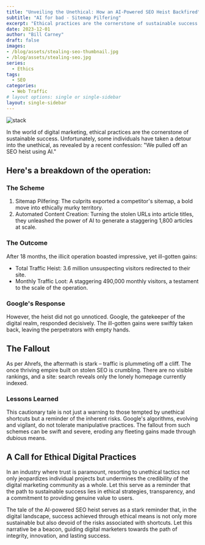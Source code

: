 ```yaml
---
title: "Unveiling the Unethical: How an AI-Powered SEO Heist Backfired"
subtitle: "AI for bad - Sitemap Pilfering"
excerpt: "Ethical practices are the cornerstone of sustainable success. Unfortunately, some individuals have taken a detour into the unethical, as revealed by this recent confession."
date: 2023-12-01
author: "Bill Carney"
draft: false
images:
- /blog/assets/stealing-seo-thumbnail.jpg
- /blog/assets/stealing-seo.jpg
series:
  - Ethics
tags:
  - SEO
categories:
  - Web Traffic
# layout options: single or single-sidebar
layout: single-sidebar
---
```


![stack](/blog/assets/stealing-seo.jpg)

In the world of digital marketing, ethical practices are the cornerstone of sustainable success. Unfortunately, some individuals have taken a detour into the unethical, as revealed by a recent confession: "We pulled off an SEO heist using AI."

## Here's a breakdown of the operation:

### The Scheme
1. Sitemap Pilfering: The culprits exported a competitor's sitemap, a bold move into ethically murky territory.
2. Automated Content Creation: Turning the stolen URLs into article titles, they unleashed the power of AI to generate a staggering 1,800 articles at scale.

### The Outcome
After 18 months, the illicit operation boasted impressive, yet ill-gotten gains:
- Total Traffic Heist: 3.6 million unsuspecting visitors redirected to their site.
- Monthly Traffic Loot: A staggering 490,000 monthly visitors, a testament to the scale of the operation.

### Google's Response
However, the heist did not go unnoticed. Google, the gatekeeper of the digital realm, responded decisively. The ill-gotten gains were swiftly taken back, leaving the perpetrators with empty hands.

## The Fallout
As per Ahrefs, the aftermath is stark – traffic is plummeting off a cliff. The once thriving empire built on stolen SEO is crumbling. There are no visible rankings, and a site: search reveals only the lonely homepage currently indexed.

### Lessons Learned
This cautionary tale is not just a warning to those tempted by unethical shortcuts but a reminder of the inherent risks. Google's algorithms, evolving and vigilant, do not tolerate manipulative practices. The fallout from such schemes can be swift and severe, eroding any fleeting gains made through dubious means.

## A Call for Ethical Digital Practices
In an industry where trust is paramount, resorting to unethical tactics not only jeopardizes individual projects but undermines the credibility of the digital marketing community as a whole. Let this serve as a reminder that the path to sustainable success lies in ethical strategies, transparency, and a commitment to providing genuine value to users.

The tale of the AI-powered SEO heist serves as a stark reminder that, in the digital landscape, success achieved through ethical means is not only more sustainable but also devoid of the risks associated with shortcuts. Let this narrative be a beacon, guiding digital marketers towards the path of integrity, innovation, and lasting success.





